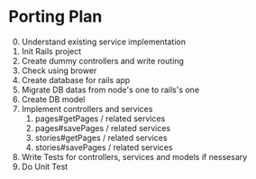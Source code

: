 # Porting Plan

0. Understand existing service implementation
1. Init Rails project
2. Create dummy controllers and write routing
3. Check using brower
4. Create database for rails app
5. Migrate DB datas from node's one to rails's one
6. Create DB model
7. Implement controllers and services
    1. pages#getPages / related services
    2. pages#savePages / related services
    3. stories#getPages / related services
    4. stories#savePages / related services
8. Write Tests for controllers, services and models if nessesary
9. Do Unit Test
